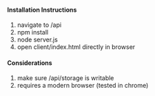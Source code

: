 <h4>Installation Instructions</h4>
<ol>
    <li>navigate to /api</li>
    <li>npm install</li>
    <li>node server.js</li>
    <li>open client/index.html directly in browser</li>
</ol>

<h4>Considerations</h4>
<ol>
    <li>make sure /api/storage is writable</li>
    <li>requires a modern browser (tested in chrome)</li>
</ol>
